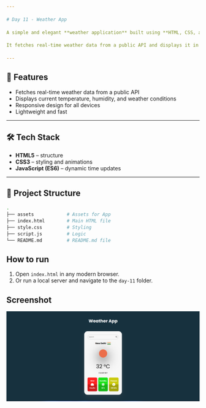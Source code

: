 ```yaml
---

# Day 11 - Weather App

A simple and elegant **weather application** built using **HTML, CSS, and JavaScript**.

It fetches real-time weather data from a public API and displays it in a user-friendly interface.

---
```


## 🚀 Features
- Fetches real-time weather data from a public API
- Displays current temperature, humidity, and weather conditions
- Responsive design for all devices
- Lightweight and fast

---

## 🛠️ Tech Stack
- **HTML5** – structure  
- **CSS3** – styling and animations  
- **JavaScript (ES6)** – dynamic time updates  

---

## 📂 Project Structure
```bash
.
├── assets            # Assets for App
├── index.html        # Main HTML file
├── style.css         # Styling
├── script.js         # Logic
└── README.md         # README.md file

```
## How to run
1. Open `index.html` in any modern browser.  
2. Or run a local server and navigate to the `day-11` folder.  

## Screenshot
![Day 11 Screenshot](./assets/day-11.png)

